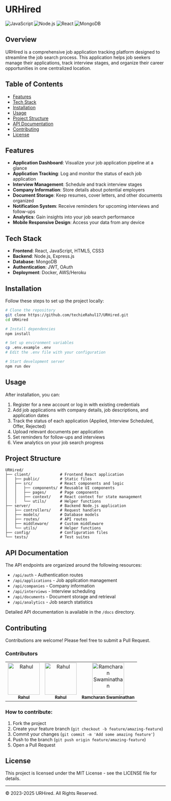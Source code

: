 # URHired

![JavaScript](https://img.shields.io/badge/JavaScript-F7DF1E?style=for-the-badge&logo=javascript&logoColor=black)
![Node.js](https://img.shields.io/badge/Node.js-339933?style=for-the-badge&logo=nodedotjs&logoColor=white)
![React](https://img.shields.io/badge/React-20232A?style=for-the-badge&logo=react&logoColor=61DAFB)
![MongoDB](https://img.shields.io/badge/MongoDB-4EA94B?style=for-the-badge&logo=mongodb&logoColor=white)

## Overview

URHired is a comprehensive job application tracking platform designed to streamline the job search process. This application helps job seekers manage their applications, track interview stages, and organize their career opportunities in one centralized location.

## Table of Contents

- [Features](#features)
- [Tech Stack](#tech-stack)
- [Installation](#installation)
- [Usage](#usage)
- [Project Structure](#project-structure)
- [API Documentation](#api-documentation)
- [Contributing](#contributing)
- [License](#license)

## Features

- **Application Dashboard**: Visualize your job application pipeline at a glance
- **Application Tracking**: Log and monitor the status of each job application
- **Interview Management**: Schedule and track interview stages
- **Company Information**: Store details about potential employers
- **Document Storage**: Keep resumes, cover letters, and other documents organized
- **Notification System**: Receive reminders for upcoming interviews and follow-ups
- **Analytics**: Gain insights into your job search performance
- **Mobile Responsive Design**: Access your data from any device

## Tech Stack

- **Frontend**: React, JavaScript, HTML5, CSS3
- **Backend**: Node.js, Express.js
- **Database**: MongoDB
- **Authentication**: JWT, OAuth
- **Deployment**: Docker, AWS/Heroku

## Installation

Follow these steps to set up the project locally:

```bash
# Clone the repository
git clone https://github.com/techieRahul17/URHired.git
cd URHired

# Install dependencies
npm install

# Set up environment variables
cp .env.example .env
# Edit the .env file with your configuration

# Start development server
npm run dev
```

## Usage

After installation, you can:

1. Register for a new account or log in with existing credentials
2. Add job applications with company details, job descriptions, and application dates
3. Track the status of each application (Applied, Interview Scheduled, Offer, Rejected)
4. Upload relevant documents per application
5. Set reminders for follow-ups and interviews
6. View analytics on your job search progress

## Project Structure

```
URHired/
├── client/             # Frontend React application
│   ├── public/         # Static files
│   ├── src/            # React components and logic
│   │   ├── components/ # Reusable UI components
│   │   ├── pages/      # Page components
│   │   ├── context/    # React context for state management
│   │   └── utils/      # Helper functions
├── server/             # Backend Node.js application
│   ├── controllers/    # Request handlers
│   ├── models/         # Database models
│   ├── routes/         # API routes
│   ├── middleware/     # Custom middleware
│   └── utils/          # Helper functions
├── config/             # Configuration files
└── tests/              # Test suites
```

## API Documentation

The API endpoints are organized around the following resources:

- `/api/auth` - Authentication routes
- `/api/applications` - Job application management
- `/api/companies` - Company information
- `/api/interviews` - Interview scheduling
- `/api/documents` - Document storage and retrieval
- `/api/analytics` - Job search statistics

Detailed API documentation is available in the `/docs` directory.

## Contributing

Contributions are welcome! Please feel free to submit a Pull Request.

### Contributors

<table>
  <tr>
    <td align="center">
      <a href="https://github.com/techieRahul17">
        <img src="https://github.com/techieRahul17.png" width="100px;" alt="Rahul"/>
        <br />
        <sub><b>Rahul</b></sub>
      </a>
    </td>
    <td align="center">
      <a href="https://github.com/prawinkumar1506">
        <img src="https://github.com/prawinkumar1506.png" width="100px;" alt="Rahul"/>
        <br />
        <sub><b>Rahul</b></sub>
      </a>
    </td>
    <td align="center">
      <a href="https://github.com/Ramcharan-Swaminathan">
        <img src="https://github.com/Ramcharan-Swaminathan.png" width="100px;" alt="Ramcharan Swaminathan"/>
        <br />
        <sub><b>Ramcharan Swaminathan</b></sub>
      </a>
    </td>
  </tr>
</table>

### How to contribute:

1. Fork the project
2. Create your feature branch (`git checkout -b feature/amazing-feature`)
3. Commit your changes (`git commit -m 'Add some amazing feature'`)
4. Push to the branch (`git push origin feature/amazing-feature`)
5. Open a Pull Request

## License

This project is licensed under the MIT License - see the LICENSE file for details.

---

© 2023-2025 URHired. All Rights Reserved.
```
